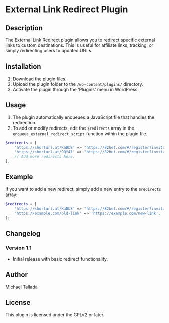 # External Link Redirect Plugin

## Description
The External Link Redirect plugin allows you to redirect specific external links to custom destinations. This is useful for affiliate links, tracking, or simply redirecting users to updated URLs.

## Installation
1. Download the plugin files.
2. Upload the plugin folder to the `/wp-content/plugins/` directory.
3. Activate the plugin through the 'Plugins' menu in WordPress.

## Usage
1. The plugin automatically enqueues a JavaScript file that handles the redirection.
2. To add or modify redirects, edit the `$redirects` array in the `enqueue_external_redirect_script` function within the plugin file.

```php
$redirects = [
    'https://shorturl.at/KaDb8' => 'https://82bet.com/#/register?invitationCode=668323190180',
    'https://shorturl.at/9QY4l' => 'https://82bet.com/#/register?invitationCode=112114616593' 
    // Add more redirects here.
];
```

## Example
If you want to add a new redirect, simply add a new entry to the `$redirects` array:

```php
$redirects = [
    'https://shorturl.at/KaDb8' => 'https://82bet.com/#/register?invitationCode=668323190180',
    'https://example.com/old-link' => 'https://example.com/new-link',
];
```

## Changelog
### Version 1.1
- Initial release with basic redirect functionality.

## Author
Michael Tallada

## License
This plugin is licensed under the GPLv2 or later.